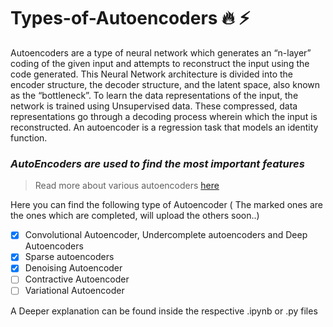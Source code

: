 # Types-of-Autoencoders :fire: :zap:

Autoencoders are a type of neural network which generates an “n-layer” coding of the given input and attempts to reconstruct the input using the code generated. This Neural Network architecture is divided into the encoder structure, the decoder structure, and the latent space, also known as the “bottleneck”. To learn the data representations of the input, the network is trained using Unsupervised data. These compressed, data representations go through a decoding process wherein which the input is reconstructed. An autoencoder is a regression task that models an identity function.

### ***AutoEncoders are used to find the most important features***

> Read more about various autoencoders [here](https://iq.opengenus.org/types-of-autoencoder/)

Here you can find the following type of Autoencoder ( The marked ones are the ones which are completed, will upload the others soon..)
- [x] Convolutional Autoencoder, Undercomplete autoencoders and Deep Autoencoders
- [x] Sparse autoencoders
- [x] Denoising Autoencoder
- [ ] Contractive Autoencoder
- [ ] Variational Autoencoder

A Deeper explanation can be found inside the respective .ipynb or .py files



